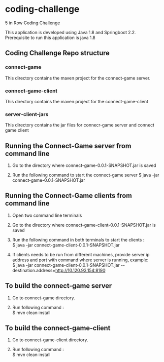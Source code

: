 # coding-challenge
5 in Row Coding Challenge

This application is developed using Java 1.8 and Springboot 2.2. Prerequisite to run this application is java 1.8

## Coding Challenge Repo structure

### connect-game 
This directory contains the maven project for the connect-game server. 

### connect-game-client
This directory contains the maven project for the connect-game-client

### server-client-jars
This directory contains the jar files for connecr-game server and connect game client

## Running the Connect-Game server from command line

1. Go to the directory where connect-game-0.0.1-SNAPSHOT.jar is saved

2. Run the following command to start the connect-game server
   $ java -jar connect-game-0.0.1-SNAPSHOT.jar

## Running the Connect-Game clients from command line

1. Open two command line terminals

2. Go to the directory where connect-game-client-0.0.1-SNAPSHOT.jar is saved

3. Run the following command in both terminals to start the clients :   
   $ java -jar connect-game-client-0.0.1-SNAPSHOT.jar

4. If clients needs to be run from different machines, provide server ip address and port with command where server is running, example:  
   $  java -jar connect-game-client-0.0.1-SNAPSHOT.jar --destination.address=http://10.120.93.154:8190 

## To build the connect-game server

1. Go to connect-game directory.

2. Run following command :  
   $ mvn clean install

## To build the connect-game-client 

1. Go to connect-game-client directory.

2. Run following command :  
   $ mvn clean install
